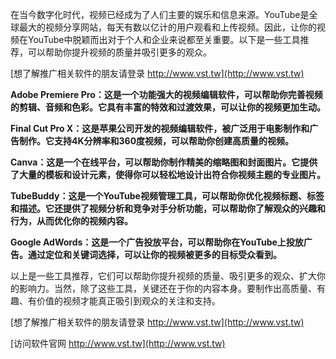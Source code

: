 在当今数字化时代，视频已经成为了人们主要的娱乐和信息来源。YouTube是全球最大的视频分享网站，每天有数以亿计的用户观看和上传视频。因此，让你的视频在YouTube中脱颖而出对于个人和企业来说都至关重要。以下是一些工具推荐，可以帮助你提升视频的质量并吸引更多的观众。

[想了解推广相关软件的朋友请登录 http://www.vst.tw](http://www.vst.tw)

**Adobe Premiere Pro：这是一个功能强大的视频编辑软件，可以帮助你完善视频的剪辑、音频和色彩。它具有丰富的特效和过渡效果，可以让你的视频更加生动。**

**Final Cut Pro X：这是苹果公司开发的视频编辑软件，被广泛用于电影制作和广告制作。它支持4K分辨率和360度视频，可以帮助你创建高质量的视频。**

**Canva：这是一个在线平台，可以帮助你制作精美的缩略图和封面图片。它提供了大量的模板和设计元素，使得你可以轻松地设计出符合你视频主题的专业图片。**

**TubeBuddy：这是一个YouTube视频管理工具，可以帮助你优化视频标题、标签和描述。它还提供了视频分析和竞争对手分析功能，可以帮助你了解观众的兴趣和行为，从而优化你的视频内容。**

**Google AdWords：这是一个广告投放平台，可以帮助你在YouTube上投放广告。通过定位和关键词选择，可以让你的视频被更多的目标受众看到。**

以上是一些工具推荐，它们可以帮助你提升视频的质量、吸引更多的观众、扩大你的影响力。当然，除了这些工具，关键还在于你的内容本身。要制作出高质量、有趣、有价值的视频才能真正吸引到观众的关注和支持。

[想了解推广相关软件的朋友请登录 http://www.vst.tw](http://www.vst.tw)


[访问软件官网 http://www.vst.tw](http://www.vst.tw)
